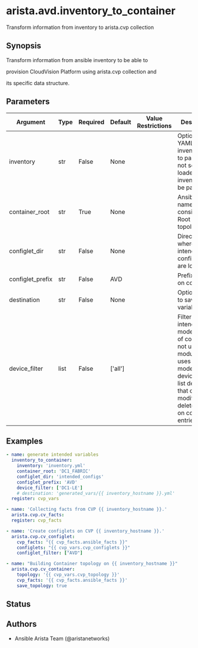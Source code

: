 # arista.avd.inventory_to_container

Transform information from inventory to arista\.cvp collection

## Synopsis

Transform information from ansible inventory to be able to

provision CloudVision Platform using arista\.cvp collection and

its specific data structure\.

## Parameters

| Argument | Type | Required | Default | Value Restrictions | Description |
| -------- | ---- | -------- | ------- | ------------------ | ----------- |
| inventory | str | False | None |  | Optional YAML inventory file to parse\. If not set the loaded inventory will be parsed\. |
| container_root | str | True | None |  | Ansible group name to consider to be Root of our topology\. |
| configlet_dir | str | False | None |  | Directory where intended configurations are located\. |
| configlet_prefix | str | False | AVD |  | Prefix to put on configlet\. |
| destination | str | False | None |  | Optional path to save variable\. |
| device_filter | list | False | ['all'] |  | Filter to apply intended mode on a set of configlet\. If not used\, then module only uses ADD mode\. device\_filter list devices that can be modified or deleted based on configlets entries\. |

## Examples

```yaml
- name: generate intended variables
  inventory_to_container:
    inventory: 'inventory.yml'
    container_root: 'DC1_FABRIC'
    configlet_dir: 'intended_configs'
    configlet_prefix: 'AVD'
    device_filter: ['DC1-LE']
    # destination: 'generated_vars/{{ inventory_hostname }}.yml'
  register: cvp_vars

- name: 'Collecting facts from CVP {{ inventory_hostname }}.'
  arista.cvp.cv_facts:
  register: cvp_facts

- name: 'Create configlets on CVP {{ inventory_hostname }}.'
  arista.cvp.cv_configlet:
    cvp_facts: "{{ cvp_facts.ansible_facts }}"
    configlets: "{{ cvp_vars.cvp_configlets }}"
    configlet_filter: ["AVD"]

- name: "Building Container topology on {{ inventory_hostname }}"
  arista.cvp.cv_container:
    topology: '{{ cvp_vars.cvp_topology }}'
    cvp_facts: '{{ cvp_facts.ansible_facts }}'
    save_topology: true
```

## Status

## Authors

- Ansible Arista Team (@aristanetworks)
